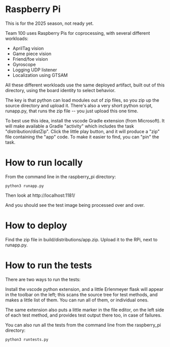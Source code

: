 # Raspberry Pi

This is for the 2025 season, not ready yet.

Team 100 uses Raspberry Pis for coprocessing, with several different workloads:

* AprilTag vision
* Game piece vision
* Friend/foe vision
* Gyroscope
* Logging UDP listener
* Localization using GTSAM

All these different workloads use the same deployed artifact, built out of this directory, using the board identity to select behavior.

The key is that python can load modules out of zip files, so you zip up the source directory and upload it. There's also a very short python script, runapp.py, that runs the zip file -- you just upload this one time.

To best use this idea, install the vscode Gradle extension (from Microsoft). It will make available a Gradle "activity" which includes the task "distribution/distZip". Click the little play button, and it will produce a "zip" file containing the "app" code. To make it easier to find, you can "pin" the task.

# How to run locally

From the command line in the raspberry_pi directory:

```
python3 runapp.py
```

Then look at http://localhost:1181/

And you should see the test image being processed over and over.


# How to deploy

Find the zip file in build/distributions/app.zip. Upload it to the RPi, next to runapp.py.

# How to run the tests

There are two ways to run the tests:

Install the vscode python extension, and a little Erlenmeyer flask will appear in the toolbar on the left; this scans the source tree for test methods, and makes a little list of them.  You can run all of them, or individual ones.

The same extension also puts a little marker in the file editor, on the left side of each test method, and provides test output there too, in case of failures.

You can also run all the tests from the command line from the raspberry_pi directory:

```
python3 runtests.py
```

